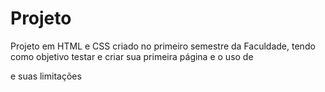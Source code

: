 # Projeto

Projeto em HTML e CSS criado no primeiro semestre da Faculdade, tendo como objetivo testar e criar sua primeira página e o uso de <div> e suas limitações
